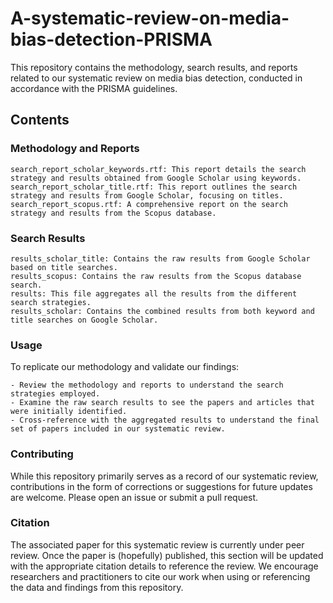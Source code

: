 # A-systematic-review-on-media-bias-detection-PRISMA

This repository contains the methodology, search results, and reports related to our systematic review on media bias detection, conducted in accordance with the PRISMA guidelines.

## Contents

### Methodology and Reports

    search_report_scholar_keywords.rtf: This report details the search strategy and results obtained from Google Scholar using keywords.
    search_report_scholar_title.rtf: This report outlines the search strategy and results from Google Scholar, focusing on titles.
    search_report_scopus.rtf: A comprehensive report on the search strategy and results from the Scopus database.

### Search Results

    results_scholar_title: Contains the raw results from Google Scholar based on title searches.
    results_scopus: Contains the raw results from the Scopus database search.
    results: This file aggregates all the results from the different search strategies.
    results_scholar: Contains the combined results from both keyword and title searches on Google Scholar.

### Usage

To replicate our methodology and validate our findings:

    - Review the methodology and reports to understand the search strategies employed.
    - Examine the raw search results to see the papers and articles that were initially identified.
    - Cross-reference with the aggregated results to understand the final set of papers included in our systematic review.

### Contributing

While this repository primarily serves as a record of our systematic review, contributions in the form of corrections or suggestions for future updates are welcome. Please open an issue or submit a pull request.

### Citation

The associated paper for this systematic review is currently under peer review. Once the paper is (hopefully) published, this section will be updated with the appropriate citation details to reference the review. We encourage researchers and practitioners to cite our work when using or referencing the data and findings from this repository.
